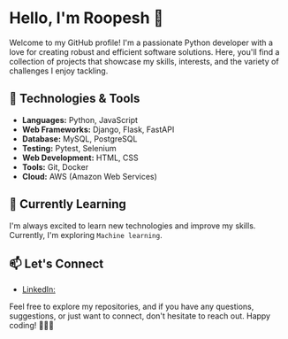 

# Hello, I'm Roopesh 🐍

Welcome to my GitHub profile! I'm a passionate Python developer with a love for creating robust and efficient software solutions. Here, you'll find a collection of projects that showcase my skills, interests, and the variety of challenges I enjoy tackling.

## 🔧 Technologies & Tools

- **Languages:** Python, JavaScript
- **Web Frameworks:** Django, Flask, FastAPI
- **Database:** MySQL, PostgreSQL
- **Testing:** Pytest, Selenium
- **Web Development:** HTML, CSS
- **Tools:** Git, Docker
- **Cloud:** AWS (Amazon Web Services)

<!--## 🚀 Projects

### [Project Name 1](Link to Project 1)
Brief description of the project. Highlight the key features and technologies used.

### [Project Name 2](Link to Project 2)
Brief description of the project. Highlight the key features and technologies used.

### [Project Name 3](Link to Project 3)
Brief description of the project. Highlight the key features and technologies used. -->

## 🌱 Currently Learning

I'm always excited to learn new technologies and improve my skills. Currently, I'm exploring `Machine learning`.

## 📫 Let's Connect

- [LinkedIn: ](https://www.linkedin.com/in/roopesh-kp-b1a1531b2/)
<!--- Twitter: [@YourTwitterHandle](Link to Twitter)
- Portfolio: [Your Portfolio Website](Link to Portfolio) -->

Feel free to explore my repositories, and if you have any questions, suggestions, or just want to connect, don't hesitate to reach out. Happy coding! 👩‍💻🚀


<!--
**roopeshkp34/roopeshkp34** is a ✨ _special_ ✨ repository because its `README.md` (this file) appears on your GitHub profile.

Here are some ideas to get you started:

- 🔭 I’m currently working on ...
- 🌱 I’m currently learning ...
- 👯 I’m looking to collaborate on ...
- 🤔 I’m looking for help with ...
- 💬 Ask me about ...
- 📫 How to reach me: ...
- 😄 Pronouns: ...
- ⚡ Fun fact: ...
-->
